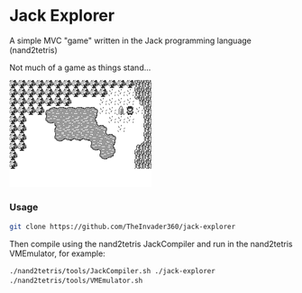 # Jack Explorer

A simple MVC "game" written in the Jack programming language (nand2tetris)

Not much of a game as things stand...

![Resources/demo.gif](Resources/demo.gif)

### Usage

```bash
git clone https://github.com/TheInvader360/jack-explorer
```

Then compile using the nand2tetris JackCompiler and run in the nand2tetris VMEmulator, for example:

```bash
./nand2tetris/tools/JackCompiler.sh ./jack-explorer
./nand2tetris/tools/VMEmulator.sh
```
